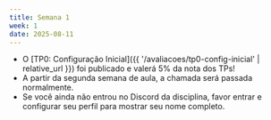```yaml
---
title: Semana 1
week: 1
date: 2025-08-11
---
```


- O [TP0: Configuração Inicial]({{ '/avaliacoes/tp0-config-inicial' | relative_url }}) foi publicado e valerá 5% da nota dos TPs!
- A partir da segunda semana de aula, a chamada será passada normalmente.
- Se você ainda não entrou no Discord da disciplina, favor entrar e configurar seu perfil para mostrar seu nome completo.